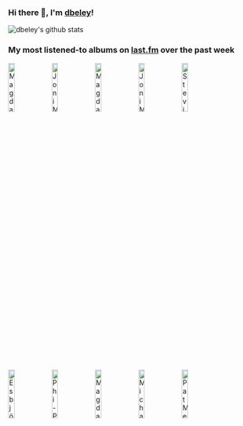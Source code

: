 ### Hi there 👋, I'm [dbeley](https://dbeley.ovh/en)!

![dbeley's github stats](https://github-readme-stats.vercel.app/api?username=dbeley)

### My most listened-to albums on [last.fm](https://www.last.fm/user/d_beley) over the past week

[<img src='https://lastfm.freetls.fastly.net/i/u/300x300/40e357a8c9962876e806cc5328a383e0.jpg' width='16%' alt='Magdalena Bay - Imaginal Disk'>](https://www.last.fm/music/magdalena%2bbay/imaginal%2bdisk)&nbsp;
[<img src='https://lastfm.freetls.fastly.net/i/u/300x300/f4d60ef1d8d01200ed11d01c703f2ba8.jpg' width='16%' alt='Joni Mitchell - Blue'>](https://www.last.fm/music/joni%2bmitchell/blue)&nbsp;
[<img src='https://lastfm.freetls.fastly.net/i/u/300x300/c1b18f7dd5f2b262a96288bfa2330ad2.jpg' width='16%' alt='Magdalena Bay - Mercurial World'>](https://www.last.fm/music/magdalena%2bbay/mercurial%2bworld)&nbsp;
[<img src='https://lastfm.freetls.fastly.net/i/u/300x300/8c60a01f24d29587ac64886a92b75349.jpg' width='16%' alt='Joni Mitchell - Hejira'>](https://www.last.fm/music/joni%2bmitchell/hejira)&nbsp;
[<img src='https://lastfm.freetls.fastly.net/i/u/300x300/2a865fca0fa436c3bddc84968b6d9074.jpg' width='16%' alt='Stevie Wonder - Innervisions'>](https://www.last.fm/music/stevie%2bwonder/innervisions)&nbsp;
<br>
[<img src='https://lastfm.freetls.fastly.net/i/u/300x300/76e6935aaca9413e94b67448a2e4fb5c.png' width='16%' alt='Esbjörn Svensson Trio - Strange Place For Snow'>](https://www.last.fm/music/esbj%25c3%25b6rn%2bsvensson%2btrio/strange%2bplace%2bfor%2bsnow)&nbsp;
[<img src='https://lastfm.freetls.fastly.net/i/u/300x300/80b665862f153d1b3f065febf4e57977.jpg' width='16%' alt='Phi-Psonics - Expanding to One'>](https://www.last.fm/music/phi-psonics/expanding%2bto%2bone)&nbsp;
[<img src='https://lastfm.freetls.fastly.net/i/u/300x300/c4407904c1910709ca094a4d18dc2e7b.jpg' width='16%' alt='Magdalena Bay - mini mix vol. 3'>](https://www.last.fm/music/magdalena%2bbay/mini%2bmix%2bvol.%2b3)&nbsp;
[<img src='https://lastfm.freetls.fastly.net/i/u/300x300/a6a876bd5f927ac2ca5b72a4826f62c7.jpg' width='16%' alt='Michael Jackson - Thriller'>](https://www.last.fm/music/michael%2bjackson/thriller)&nbsp;
[<img src='https://lastfm.freetls.fastly.net/i/u/300x300/c8c644f577f4b81249eb414ae6e88d7c.jpg' width='16%' alt='Pat Metheny - Watercolors'>](https://www.last.fm/music/pat%2bmetheny/watercolors)&nbsp;
<br>
